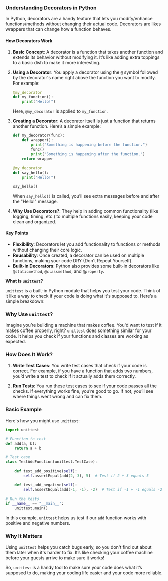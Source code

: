 ### Understanding Decorators in Python

In Python, decorators are a handy feature that lets you modify/enhance functions/methods without changing their actual code. Decorators are likes wrappers that can change how a function behaves.

#### How Decorators Work

1. **Basic Concept**: A decorator is a function that takes another function and extends its behavior without modifying it. It’s like adding extra toppings to a basic dish to make it more interesting.

2. **Using a Decorator**: You apply a decorator using the `@` symbol followed by the decorator's name right above the function you want to modify. For example:
   ```python
   @my_decorator
   def my_function():
       print("Hello!")
   ```
   Here, `@my_decorator` is applied to `my_function`.

3. **Creating a Decorator**: A decorator itself is just a function that returns another function. Here’s a simple example:
   ```python
   def my_decorator(func):
       def wrapper():
           print("Something is happening before the function.")
           func()
           print("Something is happening after the function.")
       return wrapper

   @my_decorator
   def say_hello():
       print("Hello!")

   say_hello()
   ```
   When `say_hello()` is called, you’ll see extra messages before and after the "Hello!" message.

4. **Why Use Decorators?**: They help in adding common functionality (like logging, timing, etc.) to multiple functions easily, keeping your code clean and organized.

#### Key Points

- **Flexibility**: Decorators let you add functionality to functions or methods without changing their core logic.
- **Reusability**: Once created, a decorator can be used on multiple functions, making your code DRY (Don't Repeat Yourself).
- **Built-in Decorators**: Python also provides some built-in decorators like `@staticmethod`, `@classmethod`, and `@property`.


**What is `unittest`?**

`unittest` is a built-in Python module that helps you test your code. Think of it like a way to check if your code is doing what it's supposed to. Here’s a simple breakdown:

### Why Use `unittest`?

Imagine you’re building a machine that makes coffee. You'd want to test if it makes coffee properly, right? `unittest` does something similar for your code. It helps you check if your functions and classes are working as expected.

### How Does It Work?

1. **Write Test Cases**: You write test cases that check if your code is correct. For example, if you have a function that adds two numbers, you’d write a test to check if it actually adds them correctly.

2. **Run Tests**: You run these test cases to see if your code passes all the checks. If everything works fine, you’re good to go. If not, you’ll see where things went wrong and can fix them.

### Basic Example

Here's how you might use `unittest`:

```python
import unittest

# Function to test
def add(a, b):
    return a + b

# Test case
class TestAddFunction(unittest.TestCase):
    
    def test_add_positive(self):
        self.assertEqual(add(2, 3), 5)  # Test if 2 + 3 equals 5

    def test_add_negative(self):
        self.assertEqual(add(-1, -1), -2)  # Test if -1 + -1 equals -2

# Run the tests
if __name__ == "__main__":
    unittest.main()
```

In this example, `unittest` helps us test if our `add` function works with positive and negative numbers.

### Why It Matters

Using `unittest` helps you catch bugs early, so you don't find out about them later when it's harder to fix. It’s like checking your coffee machine before your guests arrive to make sure it works!

So, `unittest` is a handy tool to make sure your code does what it’s supposed to do, making your coding life easier and your code more reliable.